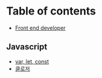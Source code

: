 # Table of contents

* [Front end developer](README.md)

## Javascript

* [var, let, const](javascript/var-let-const.md)
* [클로저](javascript/closure.md)

